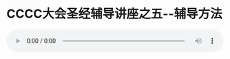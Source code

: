 # CCCC大会圣经辅导讲座之五--辅导方法

<audio style="width: 100%;" preload="false" controls controlslist="nodownload"><source src="//cdn.wechat.edu.pl/audio/mp3/old/12173.mp3" type="audio/mpeg">Your browser does not support the audio element.</audio>



